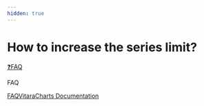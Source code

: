 ```yaml
---
hidden: true
---
```


# How to increase the series limit?

[❓FAQ](broken-reference)

FAQ

[FAQ](broken-reference)[VitaraCharts Documentation](<../.gitbook/assets/how to increase the series limit>)
